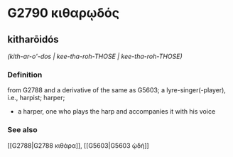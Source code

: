 # G2790 κιθαρῳδός

## kitharōidós

_(kith-ar-o'-dos | kee-tha-roh-THOSE | kee-tha-roh-THOSE)_

### Definition

from G2788 and a derivative of the same as G5603; a lyre-singer(-player), i.e., harpist; harper; 

- a harper, one who plays the harp and accompanies it with his voice

### See also

[[G2788|G2788 κιθάρα]], [[G5603|G5603 ᾠδή]]
